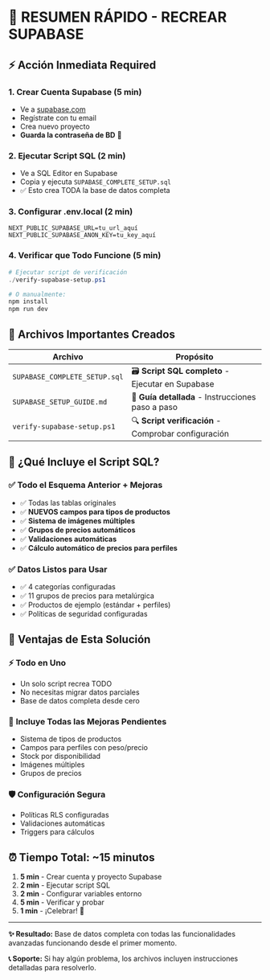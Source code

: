 # 🎯 RESUMEN RÁPIDO - RECREAR SUPABASE

## ⚡ Acción Inmediata Required

### 1. **Crear Cuenta Supabase** (5 min)

- Ve a [supabase.com](https://supabase.com)
- Regístrate con tu email
- Crea nuevo proyecto
- **Guarda la contraseña de BD** 🔐

### 2. **Ejecutar Script SQL** (2 min)

- Ve a SQL Editor en Supabase
- Copia y ejecuta `SUPABASE_COMPLETE_SETUP.sql`
- ✅ Esto crea TODA la base de datos completa

### 3. **Configurar .env.local** (2 min)

```env
NEXT_PUBLIC_SUPABASE_URL=tu_url_aquí
NEXT_PUBLIC_SUPABASE_ANON_KEY=tu_key_aquí
```

### 4. **Verificar que Todo Funcione** (5 min)

```powershell
# Ejecutar script de verificación
./verify-supabase-setup.ps1

# O manualmente:
npm install
npm run dev
```

## 📁 Archivos Importantes Creados

| Archivo                       | Propósito                                            |
| ----------------------------- | ---------------------------------------------------- |
| `SUPABASE_COMPLETE_SETUP.sql` | 🗃️ **Script SQL completo** - Ejecutar en Supabase    |
| `SUPABASE_SETUP_GUIDE.md`     | 📖 **Guía detallada** - Instrucciones paso a paso    |
| `verify-supabase-setup.ps1`   | 🔍 **Script verificación** - Comprobar configuración |

## 🎁 ¿Qué Incluye el Script SQL?

### ✅ **Todo el Esquema Anterior + Mejoras**

- ✅ Todas las tablas originales
- ✅ **NUEVOS campos para tipos de productos**
- ✅ **Sistema de imágenes múltiples**
- ✅ **Grupos de precios automáticos**
- ✅ **Validaciones automáticas**
- ✅ **Cálculo automático de precios para perfiles**

### ✅ **Datos Listos para Usar**

- ✅ 4 categorías configuradas
- ✅ 11 grupos de precios para metalúrgica
- ✅ Productos de ejemplo (estándar + perfiles)
- ✅ Políticas de seguridad configuradas

## 🚀 Ventajas de Esta Solución

### ⚡ **Todo en Uno**

- Un solo script recrea TODO
- No necesitas migrar datos parciales
- Base de datos completa desde cero

### 🔧 **Incluye Todas las Mejoras Pendientes**

- Sistema de tipos de productos
- Campos para perfiles con peso/precio
- Stock por disponibilidad
- Imágenes múltiples
- Grupos de precios

### 🛡️ **Configuración Segura**

- Políticas RLS configuradas
- Validaciones automáticas
- Triggers para cálculos

## ⏰ Tiempo Total: ~15 minutos

1. **5 min** - Crear cuenta y proyecto Supabase
2. **2 min** - Ejecutar script SQL
3. **2 min** - Configurar variables entorno
4. **5 min** - Verificar y probar
5. **1 min** - ¡Celebrar! 🎉

---

**✨ Resultado:** Base de datos completa con todas las funcionalidades avanzadas funcionando desde el primer momento.

**📞 Soporte:** Si hay algún problema, los archivos incluyen instrucciones detalladas para resolverlo.
